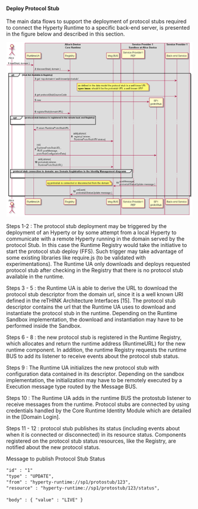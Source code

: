 #### Deploy Protocol Stub

The main data flows to support the deployment of protocol stubs required to connect the Hyperty Runtime to a specific back-end server, is presented in the figure below and described in this section.

![Figure @runtime-deploy-protostub: Deploy Protocol Stub](deploy-protostub.png)

Steps 1-2 : The protocol stub deployment may be triggered by the deployment of an Hyperty or by some attempt from a local Hyperty to communicate with a remote Hyperty running in the domain served by the protocol Stub. In this case the Runtime Registry would take the initiative to start the protocol stub deploy (FFS). Such trigger may take advantage of some existing libraries like require.js (to be validated with experimentations). The Runtime UA only downloads and deploys requested protocol stub after checking in the Registry that there is no protocol stub available in the runtime.

Steps 3 - 5 : the Runtime UA is able to derive the URL to download the protocol stub descriptor from the domain url, since it is a well known URI defined in the reTHINK Architecture Interfaces [15]. The protocol stub descriptor contains the url that the Runtime UA uses to download and instantiate the protocol stub in the runtime. Depending on the Runtime Sandbox implementation, the download and instantiation may have to be performed inside the Sandbox.

Steps 6 - 8 : the new protocol stub is registered in the Runtime Registry, which allocates and return the runtime address (RuntimeURL) for the new runtime component. In addition, the runtime Registry requests the runtime BUS to add its listener to receive events about the protocol stub status.

Steps 9  : The Runtime UA initializes the new protocol stub with configuration data contained in its descriptor. Depending on the sandbox implementation, the initialization may have to be remotely executed by a Execution message type routed by the Message BUS.

Steps 10 : The Runtime UA adds in the runtime BUS the protostub listener to receive messages from the runtime. Protocol stubs are connected by using credentials handled by the Core Runtime Identity Module which are detailed in the [Domain Login].

Steps 11 - 12 : protocol stub publishes its status (including events about when it is connected or disconnected) in its resource status. Components registered on the protocol stub status resources, like the Registry, are notified about the new protocol status.

Message to publish Protocol Stub Status

```
"id" : "1"
"type" : "UPDATE",
"from" : "hyperty-runtime://sp1/protostub/123",
"resource" : "hyperty-runtime://sp1/protostub/123/status",

"body" : { "value" : "LIVE" }
```
